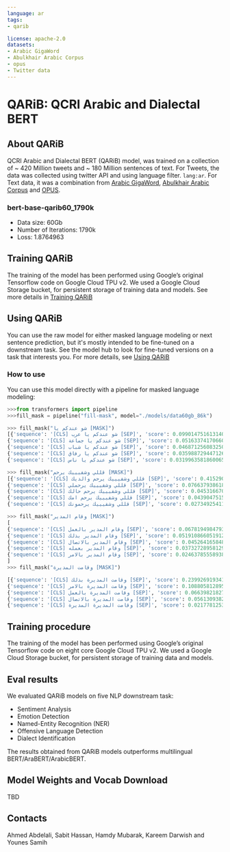 ```yaml
---
language: ar
tags:
- qarib

license: apache-2.0
datasets:
- Arabic GigaWord
- Abulkhair Arabic Corpus
- opus
- Twitter data
---
```


# QARiB: QCRI Arabic and Dialectal BERT

## About QARiB
QCRI Arabic and Dialectal BERT  (QARiB) model, was trained on a collection of ~ 420 Million tweets and ~ 180 Million sentences of text.
For Tweets, the data was collected using twitter API and using language filter. `lang:ar`. For Text data, it was a combination from 
[Arabic GigaWord](url), [Abulkhair Arabic Corpus]() and [OPUS](http://opus.nlpl.eu/).

### bert-base-qarib60_1790k
- Data size: 60Gb
- Number of Iterations: 1790k
- Loss: 1.8764963

## Training QARiB
The training of the model has been performed using Google’s original Tensorflow code on Google Cloud TPU v2.
We used a Google Cloud Storage bucket, for persistent storage of training data and models.
See more details in [Training QARiB](../Training_QARiB.md)

## Using QARiB

You can use the raw model for either masked language modeling or next sentence prediction, but it's mostly intended to be fine-tuned on a downstream task. See the model hub to look for fine-tuned versions on a task that interests you. For more details, see [Using QARiB](../Using_QARiB.md)

### How to use
You can use this model directly with a pipeline for masked language modeling:

```python
>>>from transformers import pipeline
>>>fill_mask = pipeline("fill-mask", model="./models/data60gb_86k")

>>> fill_mask("شو عندكم يا [MASK]")
[{'sequence': '[CLS] شو عندكم يا عرب [SEP]', 'score': 0.0990147516131401, 'token': 2355, 'token_str': 'عرب'}, 
{'sequence': '[CLS] شو عندكم يا جماعة [SEP]', 'score': 0.051633741706609726, 'token': 2308, 'token_str': 'جماعة'}, 
{'sequence': '[CLS] شو عندكم يا شباب [SEP]', 'score': 0.046871256083250046, 'token': 939, 'token_str': 'شباب'}, 
{'sequence': '[CLS] شو عندكم يا رفاق [SEP]', 'score': 0.03598872944712639, 'token': 7664, 'token_str': 'رفاق'}, 
{'sequence': '[CLS] شو عندكم يا ناس [SEP]', 'score': 0.031996358186006546, 'token': 271, 'token_str': 'ناس'}]

>>> fill_mask("قللي وشفيييك يرحم [MASK]")
[{'sequence': '[CLS] قللي وشفيييك يرحم والديك [SEP]', 'score': 0.4152909517288208, 'token': 9650, 'token_str': 'والديك'}, 
{'sequence': '[CLS] قللي وشفيييك يرحملي [SEP]', 'score': 0.07663793861865997, 'token': 294, 'token_str': '##لي'}, 
{'sequence': '[CLS] قللي وشفيييك يرحم حالك [SEP]', 'score': 0.0453166700899601, 'token': 2663, 'token_str': 'حالك'}, 
{'sequence': '[CLS] قللي وشفيييك يرحم امك [SEP]', 'score': 0.04390475153923035, 'token': 1942, 'token_str': 'امك'}, 
{'sequence': '[CLS] قللي وشفيييك يرحمونك [SEP]', 'score': 0.027349254116415977, 'token': 3283, 'token_str': '##ونك'}]

>>> fill_mask("وقام المدير [MASK]")
[
{'sequence': '[CLS] وقام المدير بالعمل [SEP]', 'score': 0.0678194984793663, 'token': 4230, 'token_str': 'بالعمل'}, 
{'sequence': '[CLS] وقام المدير بذلك [SEP]', 'score': 0.05191086605191231, 'token': 984, 'token_str': 'بذلك'}, 
{'sequence': '[CLS] وقام المدير بالاتصال [SEP]', 'score': 0.045264165848493576, 'token': 26096, 'token_str': 'بالاتصال'}, 
{'sequence': '[CLS] وقام المدير بعمله [SEP]', 'score': 0.03732728958129883, 'token': 40486, 'token_str': 'بعمله'}, 
{'sequence': '[CLS] وقام المدير بالامر [SEP]', 'score': 0.0246378555893898, 'token': 29124, 'token_str': 'بالامر'}
]
>>> fill_mask("وقامت المديرة [MASK]")

[{'sequence': '[CLS] وقامت المديرة بذلك [SEP]', 'score': 0.23992691934108734, 'token': 984, 'token_str': 'بذلك'}, 
{'sequence': '[CLS] وقامت المديرة بالامر [SEP]', 'score': 0.108805812895298, 'token': 29124, 'token_str': 'بالامر'}, 
{'sequence': '[CLS] وقامت المديرة بالعمل [SEP]', 'score': 0.06639821827411652, 'token': 4230, 'token_str': 'بالعمل'}, 
{'sequence': '[CLS] وقامت المديرة بالاتصال [SEP]', 'score': 0.05613093823194504, 'token': 26096, 'token_str': 'بالاتصال'}, 
{'sequence': '[CLS] وقامت المديرة المديرة [SEP]', 'score': 0.021778125315904617, 'token': 41635, 'token_str': 'المديرة'}]
```
## Training procedure

The training of the model has been performed using Google’s original Tensorflow code on eight core Google Cloud TPU v2.
We used a Google Cloud Storage bucket, for persistent storage of training data and models.

## Eval results

We evaluated QARiB models on five NLP downstream task:
- Sentiment Analysis
- Emotion Detection
- Named-Entity Recognition (NER)
- Offensive Language Detection
- Dialect Identification

The results obtained from QARiB models outperforms multilingual BERT/AraBERT/ArabicBERT.


## Model Weights and Vocab Download
TBD

## Contacts

Ahmed Abdelali, Sabit Hassan, Hamdy Mubarak, Kareem Darwish and Younes Samih


